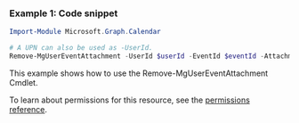 ### Example 1: Code snippet

```powershell
Import-Module Microsoft.Graph.Calendar

# A UPN can also be used as -UserId.
Remove-MgUserEventAttachment -UserId $userId -EventId $eventId -AttachmentId $attachmentId
```
This example shows how to use the Remove-MgUserEventAttachment Cmdlet.

To learn about permissions for this resource, see the [permissions reference](/graph/permissions-reference).

